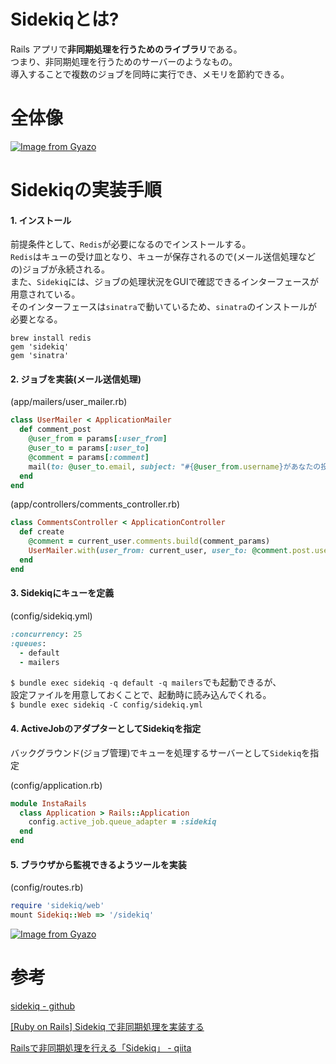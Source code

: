 # Sidekiqとは?

Rails アプリで**非同期処理を行うためのライブラリ**である。  
つまり、非同期処理を行うためのサーバーのようなもの。  
導入することで複数のジョブを同時に実行でき、メモリを節約できる。

# 全体像

[![Image from Gyazo](https://i.gyazo.com/e647c1eb318d5a132048b7a7df3c7e6b.png)](https://gyazo.com/e647c1eb318d5a132048b7a7df3c7e6b)

# Sidekiqの実装手順

#### 1. インストール

前提条件として、`Redis`が必要になるのでインストールする。  
`Redis`はキューの受け皿となり、キューが保存されるので(メール送信処理などの)ジョブが永続される。  
また、`Sidekiq`には、ジョブの処理状況をGUIで確認できるインターフェースが用意されている。  
そのインターフェースは`sinatra`で動いているため、`sinatra`のインストールが必要となる。

`brew install redis`  
`gem 'sidekiq'`  
`gem 'sinatra'`

#### 2. ジョブを実装(メール送信処理)

(app/mailers/user_mailer.rb)
```ruby
class UserMailer < ApplicationMailer
  def comment_post
    @user_from = params[:user_from]
    @user_to = params[:user_to]
    @comment = params[:comment]
    mail(to: @user_to.email, subject: "#{@user_from.username}があなたの投稿にコメントしました")
  end
end 
```

(app/controllers/comments_controller.rb)
```ruby
class CommentsController < ApplicationController
  def create
    @comment = current_user.comments.build(comment_params)
    UserMailer.with(user_from: current_user, user_to: @comment.post.user, comment: @comment).comment_post.deliver_later if @comment.save
  end
end 
```

#### 3. Sidekiqにキューを定義

(config/sidekiq.yml)
```ruby
:concurrency: 25
:queues:
  - default
  - mailers
```

`$ bundle exec sidekiq -q default -q mailers`でも起動できるが、  
設定ファイルを用意しておくことで、起動時に読み込んでくれる。  
`$ bundle exec sidekiq -C config/sidekiq.yml`

#### 4. ActiveJobのアダプターとしてSidekiqを指定

バックグラウンド(ジョブ管理)でキューを処理するサーバーとして`Sidekiq`を指定

(config/application.rb)
```ruby
module InstaRails
  class Application > Rails::Application
    config.active_job.queue_adapter = :sidekiq
  end
end
```

#### 5. ブラウザから監視できるようツールを実装

(config/routes.rb)
```ruby
require 'sidekiq/web'
mount Sidekiq::Web => '/sidekiq'
```
[![Image from Gyazo](https://i.gyazo.com/628d7b574b55cf98c4691e96fed41491.png)](https://gyazo.com/628d7b574b55cf98c4691e96fed41491)

# 参考

[sidekiq - github](https://github.com/mperham/sidekiq/wiki/Active-Job)

[[Ruby on Rails] Sidekiq で非同期処理を実装する](https://dev.classmethod.jp/articles/ruby-on-rails-sidekiq/)

[Railsで非同期処理を行える「Sidekiq」 - qiita](https://qiita.com/yumiyon/items/6835d90e621e73268021)

